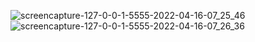 ![screencapture-127-0-0-1-5555-2022-04-16-07_25_46](https://user-images.githubusercontent.com/29931637/163661353-892dc081-d462-47a5-a197-0706b073c15f.png)
![screencapture-127-0-0-1-5555-2022-04-16-07_26_36](https://user-images.githubusercontent.com/29931637/163661355-d9a580ea-f89f-4f14-a6ce-e9f39bb42a7b.png)
